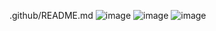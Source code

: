 .github/README.md
![image](https://github.com/user-attachments/assets/76f09e96-bc49-45e6-b155-fc908d6c7200)
![image](https://github.com/user-attachments/assets/a31b7086-d43c-4d67-aacc-6b9004a20288)
![image](https://github.com/user-attachments/assets/15dd56d1-49f3-46dc-a038-657e6925da80)
